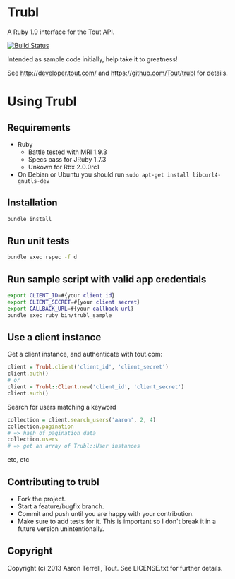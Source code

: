# Trubl

A Ruby 1.9 interface for the Tout API. 

[![Build Status](https://api.travis-ci.org/Tout/trubl.png)](https://travis-ci.org/Tout/trubl)

Intended as sample code initially, help take it to greatness!

See http://developer.tout.com/ and https://github.com/Tout/trubl for details.

# Using Trubl

## Requirements

* Ruby
    * Battle tested with MRI 1.9.3 
    * Specs pass for JRuby 1.7.3
    * Unkown for Rbx 2.0.0rc1
* On Debian or Ubuntu you should run `sudo apt-get install libcurl4-gnutls-dev`

## Installation
```sh
bundle install
```

## Run unit tests
```sh
bundle exec rspec -f d
```

## Run sample script with valid app credentials
```sh
export CLIENT_ID=#{your client id}
export CLIENT_SECRET=#{your client secret}
export CALLBACK_URL=#{your callback url}
bundle exec ruby bin/trubl_sample
```

## Use a client instance
Get a client instance, and authenticate with tout.com:
```rb
client = Trubl.client('client_id', 'client_secret')
client.auth()
# or
client = Trubl::Client.new('client_id', 'client_secret')
client.auth()
```

Search for users matching a keyword
```rb
collection = client.search_users('aaron', 2, 4)
collection.pagination
# => hash of pagination data
collection.users
# => get an array of Trubl::User instances
```

etc, etc

## Contributing to trubl
 
* Fork the project.
* Start a feature/bugfix branch.
* Commit and push until you are happy with your contribution.
* Make sure to add tests for it. This is important so I don't break it in a future version unintentionally.

## Copyright

Copyright (c) 2013 Aaron Terrell, Tout. See LICENSE.txt for
further details.

